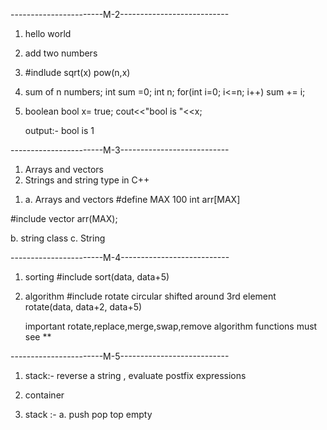 -----------------------M-2---------------------------
1. hello world 
2. add two numbers
3. #indlude<cmath> 
   sqrt(x)
   pow(n,x)
4. sum of n numbers; 
   int sum =0;
   int n;
   for(int i=0; i<=n; i++)
       sum += i;

5. boolean 
   bool x= true;
   cout<<"bool is "<<x;

   output:- bool is 1

-----------------------M-3---------------------------
1. Arrays and vectors 
2. Strings and string type in C++ 

1) a. Arrays and vectors 
   #define MAX 100
   int arr[MAX]

#include<vector>
vector<int> arr(MAX);

   b. string class 
   c. String 

-----------------------M-4---------------------------
1. sorting 
  #include<algorithm>
  sort(data, data+5)

2. algorithm
   #include<algorithm>
   rotate circular shifted around 3rd element 
   rotate(data, data+2, data+5)

   important rotate,replace,merge,swap,remove algorithm functions must see **  


-----------------------M-5---------------------------

1. stack:- reverse a string , evaluate postfix expressions 
2. container


1. stack :- 
    a. push pop top empty 
    